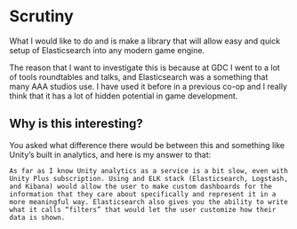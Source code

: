 # Scrutiny

What I would like to do and is make a library that will allow easy and quick setup of Elasticsearch into any modern game engine.

The reason that I want to investigate this is because at GDC I went to a lot of tools roundtables and talks, and Elasticsearch was a something that many AAA studios use. I have used it before in a previous co-op and I really think that it has a lot of hidden potential in game development.



## Why is this interesting?
You asked what difference there would be between this and something like Unity’s built in analytics, and here is my answer to that:

	As far as I know Unity analytics as a service is a bit slow, even with Unity Plus subscription. Using and ELK stack (Elasticsearch, Logstash, and Kibana) would allow the user to make custom dashboards for the information that they care about specifically and represent it in a more meaningful way. Elasticsearch also gives you the ability to write what it calls “filters” that would let the user customize how their data is shown.
